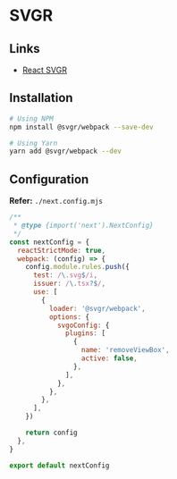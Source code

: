 # SVGR

## Links

- [React SVGR](/react/react-svgr.md)

## Installation

```sh
# Using NPM
npm install @svgr/webpack --save-dev

# Using Yarn
yarn add @svgr/webpack --dev
```

## Configuration

**Refer:** `./next.config.mjs`

```mjs
/**
 * @type {import('next').NextConfig}
 */
const nextConfig = {
  reactStrictMode: true,
  webpack: (config) => {
    config.module.rules.push({
      test: /\.svg$/i,
      issuer: /\.tsx?$/,
      use: [
        {
          loader: '@svgr/webpack',
          options: {
            svgoConfig: {
              plugins: [
                {
                  name: 'removeViewBox',
                  active: false,
                },
              ],
            },
          },
        },
      ],
    })

    return config
  },
}

export default nextConfig
```
